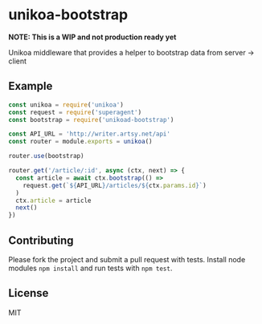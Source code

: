 # unikoa-bootstrap

**NOTE: This is a WIP and not production ready yet**

Unikoa middleware that provides a helper to bootstrap data from server -> client

## Example

````javascript
const unikoa = require('unikoa')
const request = require('superagent')
const bootstrap = require('unikoad-bootstrap')

const API_URL = 'http://writer.artsy.net/api'
const router = module.exports = unikoa()

router.use(bootstrap)

router.get('/article/:id', async (ctx, next) => {
  const article = await ctx.bootstrap(() =>
    request.get(`${API_URL}/articles/${ctx.params.id}`)
  )
  ctx.article = article
  next()
})
````

## Contributing

Please fork the project and submit a pull request with tests. Install node modules `npm install` and run tests with `npm test`.

## License

MIT
